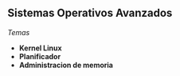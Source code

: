 ## Sistemas Operativos Avanzados

*Temas*

* **Kernel Linux**
* **Planificador**
* **Administracion de memoria**
